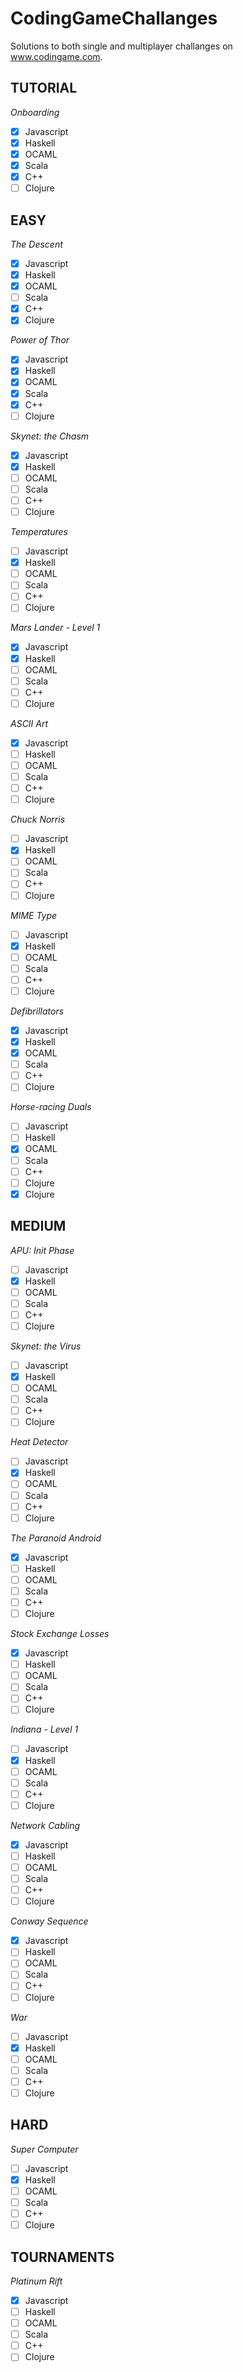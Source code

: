 # CodingGameChallanges
Solutions to both single and multiplayer challanges on www.codingame.com.

## TUTORIAL
*Onboarding*

- [x] Javascript
- [x] Haskell
- [x] OCAML
- [x] Scala
- [x] C++
- [ ] Clojure

## EASY
*The Descent*

- [x] Javascript
- [x] Haskell
- [x] OCAML
- [ ] Scala
- [x] C++
- [x] Clojure

*Power of Thor*

- [x] Javascript
- [x] Haskell
- [x] OCAML
- [x] Scala
- [x] C++
- [ ] Clojure

*Skynet: the Chasm*

- [x] Javascript
- [x] Haskell
- [ ] OCAML
- [ ] Scala
- [ ] C++
- [ ] Clojure

*Temperatures*

- [ ] Javascript
- [x] Haskell
- [ ] OCAML
- [ ] Scala
- [ ] C++
- [ ] Clojure

*Mars Lander - Level 1*

- [x] Javascript
- [x] Haskell
- [ ] OCAML
- [ ] Scala
- [ ] C++
- [ ] Clojure

*ASCII Art*

- [x] Javascript
- [ ] Haskell
- [ ] OCAML
- [ ] Scala
- [ ] C++
- [ ] Clojure

*Chuck Norris*

- [ ] Javascript
- [x] Haskell
- [ ] OCAML
- [ ] Scala
- [ ] C++
- [ ] Clojure
 
*MIME Type*

- [ ] Javascript
- [x] Haskell
- [ ] OCAML
- [ ] Scala
- [ ] C++
- [ ] Clojure

*Defibrillators*

- [x] Javascript
- [x] Haskell
- [x] OCAML
- [ ] Scala
- [ ] C++
- [ ] Clojure

*Horse-racing Duals*

- [ ] Javascript
- [ ] Haskell
- [x] OCAML
- [ ] Scala
- [ ] C++
- [ ] Clojure
- [x] Clojure

## MEDIUM
*APU: Init Phase*

- [ ] Javascript
- [x] Haskell
- [ ] OCAML
- [ ] Scala
- [ ] C++
- [ ] Clojure

*Skynet: the Virus*

- [ ] Javascript
- [x] Haskell
- [ ] OCAML
- [ ] Scala
- [ ] C++
- [ ] Clojure

*Heat Detector*

- [ ] Javascript
- [x] Haskell
- [ ] OCAML
- [ ] Scala
- [ ] C++
- [ ] Clojure

*The Paranoid Android*

- [x] Javascript
- [ ] Haskell
- [ ] OCAML
- [ ] Scala
- [ ] C++
- [ ] Clojure

*Stock Exchange Losses*

- [x] Javascript
- [ ] Haskell
- [ ] OCAML
- [ ] Scala
- [ ] C++
- [ ] Clojure

*Indiana - Level 1*

- [ ] Javascript
- [x] Haskell
- [ ] OCAML
- [ ] Scala
- [ ] C++
- [ ] Clojure

*Network Cabling*

- [x] Javascript
- [ ] Haskell
- [ ] OCAML
- [ ] Scala
- [ ] C++
- [ ] Clojure

*Conway Sequence*

- [x] Javascript
- [ ] Haskell
- [ ] OCAML
- [ ] Scala
- [ ] C++
- [ ] Clojure

*War*

- [ ] Javascript
- [x] Haskell
- [ ] OCAML
- [ ] Scala
- [ ] C++
- [ ] Clojure

## HARD
*Super Computer*

- [ ] Javascript
- [x] Haskell
- [ ] OCAML
- [ ] Scala
- [ ] C++
- [ ] Clojure

## TOURNAMENTS
*Platinum Rift*

- [x] Javascript
- [ ] Haskell
- [ ] OCAML
- [ ] Scala
- [ ] C++
- [ ] Clojure
